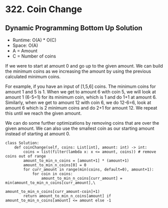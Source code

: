 # 322. Coin Change

## Dynamic Programming Bottom Up Solution
- Runtime: O(A) * O(C)
- Space: O(A)
- A = Amount
- C = Number of coins

If we were to start at amount 0 and go up to the given amount.
We can build the minimum coins as we increasing the amount by using the previous calculated minimum coins.

For example, if you have an input of [1,5,6] coins.
The minimum coins for amount 1 and 5 is 1. 
When we get to amount 6 with coin 5, we will look at amount 1 (6-5=1) for its minimum coin, which is 1 and do 1+1 at amount 6.
Similarly, when we get to amount 12 with coin 6, we do 12-6=6, look at amount 6 which is 2 minimum coins and do 2+1 for amount 12.
We repeat this until we reach the given amount.

We can do some further optimizations by removing coins that are over the given amount.
We can also use the smallest coin as our starting amount instead of starting at amount 0.

```
class Solution:
    def coinChange(self, coins: List[int], amount: int) -> int:
        coins = list(filter(lambda x: x <= amount, coins)) # remove coins out of range
        amount_to_min_n_coins = [amount+1] * (amount+1)
        amount_to_min_n_coins[0] = 0
        for curr_amount in range(min(coins, default=0), amount+1):
            for coin in coins:
                amount_to_min_n_coins[curr_amount] = min(amount_to_min_n_coins[curr_amount],\
                                                         amount_to_min_n_coins[curr_amount-coin]+1)
        return amount_to_min_n_coins[amount] if amount_to_min_n_coins[amount] <= amount else -1
```
